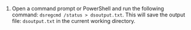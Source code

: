 1. Open a command prompt or PowerShell and run the following command: `dsregcmd /status > dsoutput.txt`. This will save the output file: `dsoutput.txt` in the current working directory.
